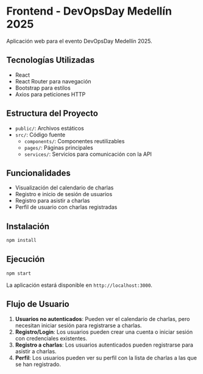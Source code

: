# Frontend - DevOpsDay Medellín 2025

Aplicación web para el evento DevOpsDay Medellín 2025.

## Tecnologías Utilizadas

- React
- React Router para navegación
- Bootstrap para estilos
- Axios para peticiones HTTP

## Estructura del Proyecto

- `public/`: Archivos estáticos
- `src/`: Código fuente
  - `components/`: Componentes reutilizables
  - `pages/`: Páginas principales
  - `services/`: Servicios para comunicación con la API

## Funcionalidades

- Visualización del calendario de charlas
- Registro e inicio de sesión de usuarios
- Registro para asistir a charlas
- Perfil de usuario con charlas registradas

## Instalación

```bash
npm install
```

## Ejecución

```bash
npm start
```

La aplicación estará disponible en `http://localhost:3000`.

## Flujo de Usuario

1. **Usuarios no autenticados**: Pueden ver el calendario de charlas, pero necesitan iniciar sesión para registrarse a charlas.
2. **Registro/Login**: Los usuarios pueden crear una cuenta o iniciar sesión con credenciales existentes.
3. **Registro a charlas**: Los usuarios autenticados pueden registrarse para asistir a charlas.
4. **Perfil**: Los usuarios pueden ver su perfil con la lista de charlas a las que se han registrado.
